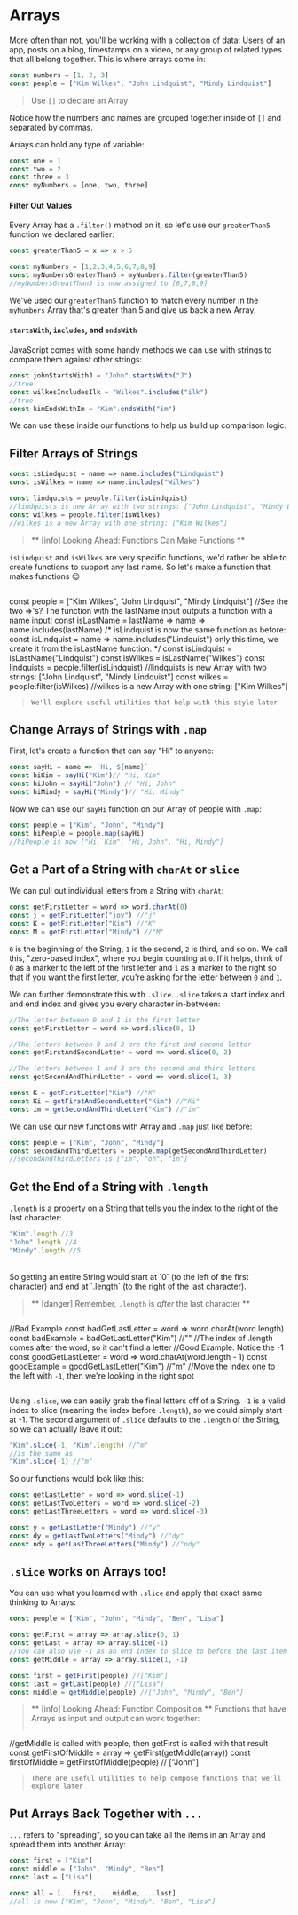 # Arrays

More often than not, you'll be working with a collection of data: Users
of an app, posts on a blog, timestamps on a video, or any group of related
types that all belong together. This is where arrays come in:

```js
const numbers = [1, 2, 3]
const people = ["Kim Wilkes", "John Lindquist", "Mindy Lindquist"]
```

> Use `[]` to declare an Array

Notice how the numbers and names are grouped together inside of `[]`
and separated by commas.

Arrays can hold any type of variable:

```js
const one = 1
const two = 2
const three = 3
const myNumbers = [one, two, three]
```


#### Filter Out Values

Every Array has a `.filter()` method on it, so let's use our `greaterThan5`
function we declared earlier:

```js
const greaterThan5 = x => x > 5

const myNumbers = [1,2,3,4,5,6,7,8,9]
const myNumbersGreaterThan5 = myNumbers.filter(greaterThan5)
//myNumbersGreatThan5 is now assigned to [6,7,8,9]
```

We've used our `greaterThan5` function to match every number in the `myNumbers`
Array that's greater than 5 and give us back a new Array.


#### `startsWith`, `includes`, and `endsWith`
JavaScript comes with some handy methods we can use with strings to compare
them against other strings:

```js
const johnStartsWithJ = "John".startsWith("J")
//true
const wilkesIncludesIlk = "Wilkes".includes("ilk")
//true
const kimEndsWithIm = "Kim".endsWith("im")
```

We can use these inside our functions to help us build up comparison logic.


## Filter Arrays of Strings
```js
const isLindquist = name => name.includes("Lindquist")
const isWilkes = name => name.includes("Wilkes")

const lindquists = people.filter(isLindquist)
//lindquists is new Array with two strings: ["John Lindquist", "Mindy Lindquist"]
const wilkes = people.filter(isWilkes)
//wilkes is a new Array with one string: ["Kim Wilkes"]
```

> ** [info] Looking Ahead: Functions Can Make Functions **
>
`isLindquist` and `isWilkes` are very specific functions, we'd rather be able
to create functions to support any last name. So let's make a function that
makes functions 😉

>```js
const people = ["Kim Wilkes", "John Lindquist", "Mindy Lindquist"]
//See the two =>'s? The function with the lastName input outputs a function
with a name input!
const isLastName = lastName => name => name.includes(lastName)
/*
  isLindquist is now the same function as before:
  const isLindquist = name => name.includes("Lindquist")
  only this time, we create it from the isLastName function.
*/
const isLindquist = isLastName("Lindquist")
const isWilkes = isLastName("Wilkes")
const lindquists = people.filter(isLindquist)
//lindquists is new Array with two strings: ["John Lindquist", "Mindy Lindquist"]
const wilkes = people.filter(isWilkes)
//wilkes is a new Array with one string: ["Kim Wilkes"]
>```
> We'll explore useful utilities that help with this style later

## Change Arrays of Strings with `.map`

First, let's create a function that can say "Hi" to anyone:

```js
const sayHi = name => `Hi, ${name}`
const hiKim = sayHi("Kim")// "Hi, Kim"
const hiJohn = sayHi("John") // "Hi, John"
const hiMindy = sayHi("Mindy")// "Hi, Mindy"
```

Now we can use our `sayHi` function on our Array of people with `.map`:

```js
const people = ["Kim", "John", "Mindy"]
const hiPeople = people.map(sayHi)
//hiPeople is now ["Hi, Kim", "Hi, John", "Hi, Mindy"]
```

## Get a Part of a String with `charAt` or `slice`
We can pull out individual letters from a String with `charAt`:
```js
const getFirstLetter = word => word.charAt(0)
const j = getFirstLetter("joy") //"j"
const K = getFirstLetter("Kim") //"K"
const M = getFirstLetter("Mindy") //"M"
```

`0` is the beginning of the String, `1` is the second, `2` is third, and so on.
We call this, "zero-based index", where you begin counting at `0`. If it helps,
think of `0` as a marker to the left of the first letter and `1` as a marker
to the right so that if you want the first letter, you're asking for the letter
between `0` and `1`.

We can further demonstrate this with `.slice`. `.slice` takes a start index
and and end index and gives you every character in-between:
```js
//The letter between 0 and 1 is the first letter
const getFirstLetter = word => word.slice(0, 1)

//The letters between 0 and 2 are the first and second letter
const getFirstAndSecondLetter = word => word.slice(0, 2)

//The letters between 1 and 3 are the second and third letters
const getSecondAndThirdLetter = word => word.slice(1, 3)

const K = getFirstLetter("Kim") //"K"
const Ki = getFirstAndSecondLetter("Kim") //"Ki"
const im = getSecondAndThirdLetter("Kim") //"im"
```

We can use our new functions with Array and `.map` just like before:
```js
const people = ["Kim", "John", "Mindy"]
const secondAndThirdLetters = people.map(getSecondAndThirdLetter)
//secondAndThirdLetters is ["im", "oh", "in"]
```

## Get the End of a String with `.length`
`.length` is a property on a String that tells you the index to the right
of the last character:
```js
"Kim".length //3
"John".length //4
"Mindy".length //5
```

<br>
So getting an entire String would start at `0` (to the left of the first character) and end at `.length` (to the right of the last character).

> ** [danger] Remember, `.length` is _after_ the last character **
>```js
//Bad Example
const badGetLastLetter = word => word.charAt(word.length)
const badExample = badGetLastLetter("Kim") //""
//The index of .length comes after the word, so it can't find a letter
//Good Example. Notice the -1
const goodGetLastLetter = word => word.charAt(word.length - 1)
const goodExample = goodGetLastLetter("Kim") //"m"
//Move the index one to the left with `-1`, then we're looking in the right spot
>```

Using `.slice`, we can easily grab the final letters off of a String. `-1` is a
valid index to slice (meaning the index before `.length`), so we could simply
start at -1. The second argument of `.slice` defaults to the `.length` of the
String, so we can actually leave it out:
```js
"Kim".slice(-1, "Kim".length) //"m"
//is the same as
"Kim".slice(-1) //"m"
```

So our functions would look like this:
```js
const getLastLetter = word => word.slice(-1)
const getLastTwoLetters = word => word.slice(-2)
const getLastThreeLetters = word => word.slice(-3)

const y = getLastLetter("Mindy") //"y"
const dy = getLastTwoLetters("Mindy") //"dy"
const ndy = getLastThreeLetters("Mindy") //"ndy"
``` 

## `.slice` works on Arrays too!
You can use what you learned with `.slice` and apply that exact same thinking
to Arrays:
```js
const people = ["Kim", "John", "Mindy", "Ben", "Lisa"]

const getFirst = array => array.slice(0, 1)
const getLast = array => array.slice(-1)
//You can also use -1 as an end index to slice to before the last item
const getMiddle = array => array.slice(1, -1)

const first = getFirst(people) //["Kim"]
const last = getLast(people) //["Lisa"]
const middle = getMiddle(people) //["John", "Mindy", "Ben"]
```

> ** [info] Looking Ahead: Function Composition **
> Functions that have Arrays as input and output can work together:
>```js
//getMiddle is called with people, then getFirst is called with that result
const getFirstOfMiddle = array => getFirst(getMiddle(array))
const firstOfMiddle = getFirstOfMiddle(people) // ["John"]
>```
> There are useful utilities to help compose functions that we'll explore later


## Put Arrays Back Together with `...`
`...` refers to "spreading", so you can take all the items in an Array
and spread them into another Array:
```js
const first = ["Kim"]
const middle = ["John", "Mindy", "Ben"]
const last = ["Lisa"]

const all = [...first, ...middle, ...last] 
//all is now ["Kim", "John", "Mindy", "Ben", "Lisa"]
```